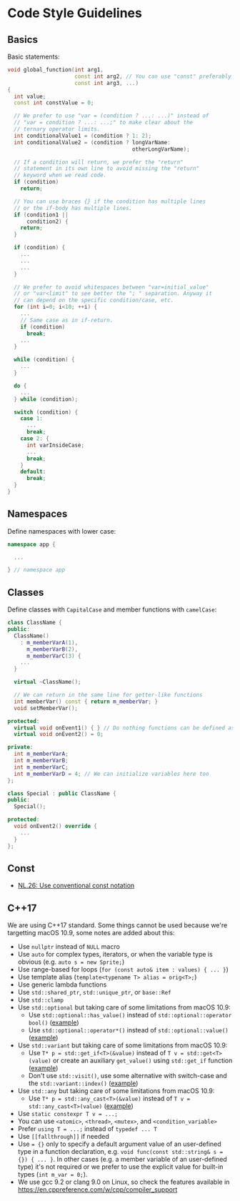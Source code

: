 # Code Style Guidelines

## Basics

Basic statements:

```c++
void global_function(int arg1,
                     const int arg2, // You can use "const" preferably
                     const int arg3, ...)
{
  int value;
  const int constValue = 0;

  // We prefer to use "var = (condition ? ...: ...)" instead of
  // "var = condition ? ...: ...;" to make clear about the
  // ternary operator limits.
  int conditionalValue1 = (condition ? 1: 2);
  int conditionalValue2 = (condition ? longVarName:
                                       otherLongVarName);

  // If a condition will return, we prefer the "return"
  // statement in its own line to avoid missing the "return"
  // keyword when we read code.
  if (condition)
    return;

  // You can use braces {} if the condition has multiple lines
  // or the if-body has multiple lines.
  if (condition1 ||
      condition2) {
    return;
  }

  if (condition) {
    ...
    ...
    ...
  }

  // We prefer to avoid whitespaces between "var=initial_value"
  // or "var<limit" to see better the "; " separation. Anyway it
  // can depend on the specific condition/case, etc.
  for (int i=0; i<10; ++i) {
    ...
    // Same case as in if-return.
    if (condition)
      break;
    ...
  }

  while (condition) {
    ...
  }

  do {
    ...
  } while (condition);

  switch (condition) {
    case 1:
      ...
      break;
    case 2: {
      int varInsideCase;
      ...
      break;
    }
    default:
      break;
  }
}
```

## Namespaces

Define namespaces with lower case:

```c++
namespace app {

  ...

} // namespace app
```

## Classes

Define classes with `CapitalCase` and member functions with `camelCase`:

```c++
class ClassName {
public:
  ClassName()
    : m_memberVarA(1),
      m_memberVarB(2),
      m_memberVarC(3) {
    ...
  }

  virtual ~ClassName();

  // We can return in the same line for getter-like functions
  int memberVar() const { return m_memberVar; }
  void setMemberVar();

protected:
  virtual void onEvent1() { } // Do nothing functions can be defined as "{ }"
  virtual void onEvent2() = 0;

private:
  int m_memberVarA;
  int m_memberVarB;
  int m_memberVarC;
  int m_memberVarD = 4; // We can initialize variables here too
};

class Special : public ClassName {
public:
  Special();

protected:
  void onEvent2() override {
    ...
  }
};
```

## Const

* [NL.26: Use conventional const notation](https://github.com/isocpp/CppCoreGuidelines/blob/master/CppCoreGuidelines.md#nl26-use-conventional-const-notation)

## C++17

We are using C++17 standard. Some things cannot be used because we're
targetting macOS 10.9, some notes are added about this:

* Use `nullptr` instead of `NULL` macro
* Use `auto` for complex types, iterators, or when the variable type
  is obvious (e.g. `auto s = new Sprite;`)
* Use range-based for loops (`for (const auto& item : values) { ... }`)
* Use template alias (`template<typename T> alias = orig<T>;`)
* Use generic lambda functions
* Use `std::shared_ptr`, `std::unique_ptr`, or `base::Ref`
* Use `std::clamp`
* Use `std::optional` but taking care of some limitations from macOS 10.9:
  * Use `std::optional::has_value()` instead of `std::optional::operator bool()` ([example](https://github.com/aseprite/laf/commit/81622fcbb9e4a0edc14a02250c387bd6fa878708))
  * Use `std::optional::operator*()` instead of `std::optional::value()` ([example](https://github.com/aseprite/aseprite/commit/4471dab289cdd45762155ce0b16472e95a7f8642))
* Use `std::variant` but taking care of some limitations from macOS 10.9:
  * Use `T* p = std::get_if<T>(&value)` instead of `T v = std::get<T>(value)` or
    create an auxiliary `get_value()` using `std::get_if` function ([example](https://github.com/aseprite/aseprite/commit/dc0e57728ae2b10cd8365ff0a50263daa8fcc9ac#diff-a59e14240d83bffc2ea917d7ddd7b2762576b0e9ab49bf823ba1a89c653ff978R98))
  * Don't use `std::visit()`, use some alternative with switch-case and the `std::variant::index()` ([example](https://github.com/aseprite/aseprite/commit/574f58375332bb80ce5572fdedb1028617786e45))
* Use `std::any` but taking care of some limitations from macOS 10.9:
  * Use `T* p = std::any_cast<T>(&value)` instead of `T v = std::any_cast<T>(value)` ([example](https://github.com/aseprite/aseprite/commit/c8d4c60f07df27590381ef28001a40f8f785f50e))
* Use `static constexpr T v = ...;`
* You can use `<atomic>`, `<thread>`, `<mutex>`, and `<condition_variable>`
* Prefer `using T = ...;` instead of `typedef ... T`
* Use `[[fallthrough]]` if needed
* Use `= {}` only to specify a default argument value of an
  user-defined type in a function declaration, e.g.
  `void func(const std::string& s = {}) { ... }`.
  In other cases (e.g. a member variable of an user-defined type)
  it's not required or we prefer to use the explicit value
  for built-in types (`int m_var = 0;`).
* We use gcc 9.2 or clang 9.0 on Linux, so check the features available in
  https://en.cppreference.com/w/cpp/compiler_support

